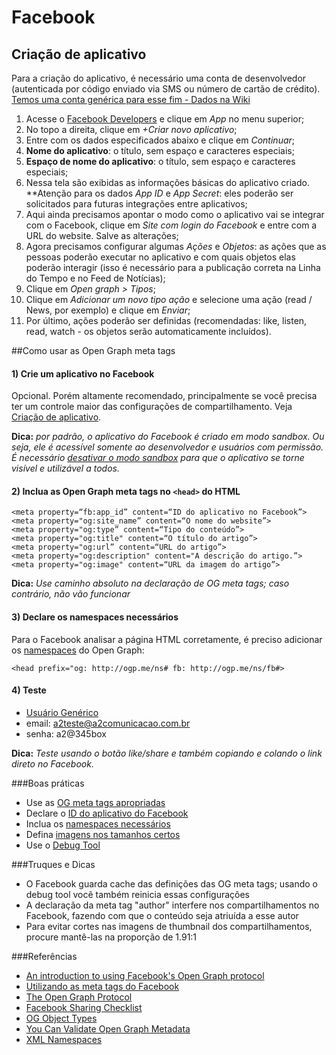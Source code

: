 # Facebook

## <a name="criacao-de-aplicativo"></a>Criação de aplicativo 
Para a criação do aplicativo, é necessário uma conta de desenvolvedor (autenticada por código enviado via SMS ou número de cartão de crédito). [Temos uma conta genérica para esse fim - Dados na Wiki](http://wiki.a2/index.php/Senhas_da_A2_em_sites_e_aplicativos)

1. Acesse o [Facebook Developers](https://developers.facebook.com/) e clique em _App_ no menu superior;
2. No topo a direita, clique em _+Criar novo aplicativo_;
3. Entre com os dados especificados abaixo e clique em _Continuar_;
4. **Nome do aplicativo**: o título, sem espaço e caracteres especiais;
5. **Espaço de nome do aplicativo**: o título, sem espaço e caracteres especiais;
6. Nessa tela são exibidas as informações básicas do aplicativo criado. **Atenção para os dados _App ID_ e _App Secret_: eles poderão ser solicitados para futuras integrações entre aplicativos;
7. Aqui ainda precisamos apontar o modo como o aplicativo vai se integrar com o Facebook, clique em _Site com login do Facebook_ e entre com a URL do website. Salve as alterações;
8. Agora precisamos configurar algumas _Ações_ e _Objetos_: as ações que as pessoas poderão executar no aplicativo e com quais objetos elas poderão interagir (isso é necessário para a publicação correta na Linha do Tempo e no Feed de Notícias);
9. Clique em _Open graph > Tipos_;
10. Clique em _Adicionar um novo tipo ação_ e selecione uma ação (read / News, por exemplo) e clique em _Enviar_;
11. Por último, ações poderão ser definidas (recomendadas: like, listen, read, watch - os objetos serão automaticamente incluídos).

##Como usar as Open Graph meta tags
#### 1) Crie um aplicativo no Facebook
Opcional. Porém altamente recomendado, principalmente se você precisa ter um controle maior das configurações de compartilhamento. Veja [Criação de aplicativo](#criacao-de-aplicativo).

**Dica:** *por padrão, o aplicativo do Facebook é criado em modo sandbox. Ou seja, ele é acessível somente ao desenvolvedor e usuários com permissão. É necessário [desativar o modo sandbox](http://stackoverflow.com/questions/20706322/how-to-disable-sandbox-mode-for-app-in-new-facebook-developer) para que o aplicativo se torne visível e utilizável a todos.*

#### 2) Inclua as Open Graph meta tags no ```<head>``` do HTML

	<meta property=“fb:app_id” content=“ID do aplicativo no Facebook”>
	<meta property="og:site_name” content=“O nome do website”>
	<meta property="og:type” content=“Tipo do conteúdo”>
	<meta property="og:title" content=“O título do artigo”>
	<meta property="og:url” content=“URL do artigo”>
	<meta property="og:description" content="A descrição do artigo.”>
	<meta property="og:image" content=“URL da imagem do artigo”>
	
**Dica:** *Use caminho absoluto na declaração de OG meta tags; caso contrário, não vão funcionar*

#### 3) Declare os namespaces necessários
Para o Facebook analisar a página HTML corretamente, é preciso adicionar os [namespaces](http://www.w3schools.com/xml/xml_namespaces.asp) do Open Graph:

	<head prefix="og: http://ogp.me/ns# fb: http://ogp.me/ns/fb#>

#### 4) Teste

* [Usuário Genérico](https://www.facebook.com/usuario.generico.9)
* email: a2teste@a2comunicacao.com.br
* senha: a2@345box

**Dica:** *Teste usando o botão like/share e também copiando e colando o link direto no Facebook.*

###Boas práticas
* Use as [OG meta tags apropriadas](https://developers.facebook.com/docs/opengraph/howtos/maximizing-distribution-media-content#tags)
* Declare o [ID do aplicativo do Facebook](https://help.yahoo.com/kb/yahoo-merchant-solutions/facebook-application-sln18861.html) 
* Inclua os [namespaces necessários](http://www.geoffhayward.eu/blog/you-can-validate-open-graph-metadata)
* Defina [imagens nos tamanhos certos](https://developers.facebook.com/docs/opengraph/howtos/maximizing-distribution-media-content#images)
* Use o [Debug Tool](https://developers.facebook.com/tools/debug/)

###Truques e Dicas

* O Facebook guarda cache das definições das OG meta tags; usando o debug tool você também reinicia essas configurações
* A declaração da meta tag "author" interfere nos compartilhamentos no Facebook, fazendo com que o conteúdo seja atriuída a esse autor
* Para evitar cortes nas imagens de thumbnail dos compartilhamentos, procure mantê-las na proporção de 1.91:1

###Referências

* [An introduction to using Facebook's Open Graph protocol](http://engageinteractive.co.uk/blog/an-introduction-to-using-facebooks-open-graph-protocol)
* [Utilizando as meta tags do Facebook](http://tableless.com.br/utilizando-meta-tags-facebook/)
* [The Open Graph Protocol](http://ogp.me/)  
* [Facebook Sharing Checklist](https://developers.facebook.com/docs/plugins/checklist/)  
* [OG Object Types](http://ogp.me/#types)
* [You Can Validate Open Graph Metadata](http://www.geoffhayward.eu/blog/you-can-validate-open-graph-metadata)
* [XML Namespaces](http://www.w3schools.com/xml/xml_namespaces.asp)  
